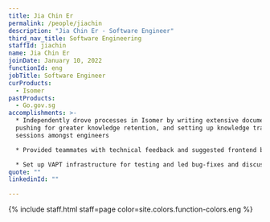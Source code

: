 ```yaml
---
title: Jia Chin Er
permalink: /people/jiachin
description: "Jia Chin Er - Software Engineer"
third_nav_title: Software Engineering
staffId: jiachin
name: Jia Chin Er
joinDate: January 10, 2022
functionId: eng
jobTitle: Software Engineer
curProducts:
  - Isomer
pastProducts:
  - Go.gov.sg
accomplishments: >-
  * Independently drove processes in Isomer by writing extensive documentation,
  pushing for greater knowledge retention, and setting up knowledge transfer
  sessions amongst engineers

  * Provided teammates with technical feedback and suggested frontend best practices to deliver the Identity epic

  * Set up VAPT infrastructure for testing and led bug-fixes and discussions with external parties, resulting in a successful VAPT retest and the major feature (Identity) being able to launch to the public.
quote: ""
linkedinId: ""

---
```


{% include staff.html staff=page color=site.colors.function-colors.eng %}
